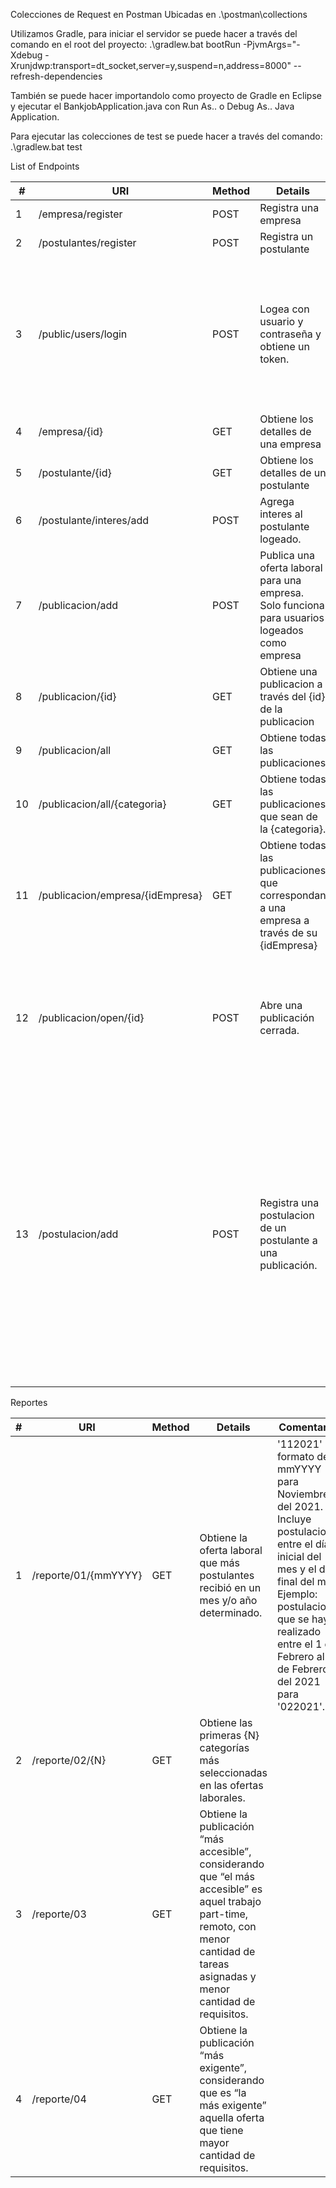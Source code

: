 Colecciones de Request en Postman
Ubicadas en .\postman\collections

Utilizamos Gradle, para iniciar el servidor se puede hacer a través del comando en el root del proyecto:
.\gradlew.bat bootRun -PjvmArgs="-Xdebug -Xrunjdwp:transport=dt_socket,server=y,suspend=n,address=8000" --refresh-dependencies

También se puede hacer importandolo como proyecto de Gradle en Eclipse y ejecutar el BankjobApplication.java con Run As.. o Debug As.. Java Application.

Para ejecutar las colecciones de test se puede hacer a través del comando: 
.\gradlew.bat test


List of Endpoints

| # | URI                                | Method | Details                                                                              				| Comentarios |
| - | ---------------------------------- | ------ | --------------------------------------------------------------------------------------------------- | ----------- |
| 1 | /empresa/register     		     | POST   | Registra una empresa                                                                                | |
| 2 | /postulantes/register 			 | POST   | Registra un postulante                                                                              | |
| 3 | /public/users/login 				 | POST   | Logea con usuario y contraseña y obtiene un token.                                                  | Recibe el bearer token, el cual identifica a la empresa o al postulante. Informa en la respuesta si el token pertenece a una empresa o no. |
| 4 | /empresa/{id}		 				 | GET	  | Obtiene los detalles de una empresa                                                                 ||
| 5 | /postulante/{id}		 			 | GET	  | Obtiene los detalles de un postulante                                                               ||
| 6 | /postulante/interes/add 			 | POST   | Agrega interes al postulante logeado.       														||
| 7 | /publicacion/add 					 | POST   | Publica una oferta laboral para una empresa. Solo funciona para usuarios logeados como empresa      | Se debe enviar el PublicacionVO en el body y el token bearer para identificar a la empresa. |
| 8 | /publicacion/{id}					 | GET    | Obtiene una publicacion a través del {id} de la publicacion                                         ||
| 9 | /publicacion/all					 | GET    | Obtiene todas las publicaciones							                                            ||
| 10 | /publicacion/all/{categoria}		 | GET    | Obtiene todas las publicaciones que sean de la {categoria}.							                ||
| 11 | /publicacion/empresa/{idEmpresa}  | GET    | Obtiene todas las publicaciones que correspondan a una empresa a través de su {idEmpresa}           ||
| 12 | /publicacion/open/{id}	 		 | POST   | Abre una publicación cerrada.                                       								| Solo puede abrirse si esta cerrada (y no abierta ni finalizada). Solo la empresa dueña de la publicación puede abrirla. |
| 13 | /postulacion/add	 				 | POST   | Registra una postulacion de un postulante a una publicación.                                        | La publicacion debe existir. El postulante debe existir. No debe el postulante ya estar postulado a la publicación. Sólo el mismo postulante loggeado puede postularse a una publicación (El token bearer debe coincidir con el id_postulante enviado en la request body.) |

Reportes

| # | URI                                | Method | Details                                                                              				| Comentarios |
| - | ---------------------------------- | ------ | --------------------------------------------------------------------------------------------------- | ----------- |
| 1 | /reporte/01/{mmYYYY}				 | GET    | Obtiene la oferta laboral que más postulantes recibió en un mes y/o año determinado.                | '112021' formato de mmYYYY para Noviembre del 2021. Incluye postulaciones entre el día inicial del mes y el día final del mes. Ejemplo: postulaciones que se hayan realizado entre el 1 de Febrero al 28 de Febrero del 2021 para '022021'. |
| 2 | /reporte/02/{N} 					 | GET    | Obtiene las primeras {N} categorías más seleccionadas en las ofertas laborales.                     ||
| 3 | /reporte/03 						 | GET    | Obtiene la publicación “más accesible”, considerando que “el más accesible” es aquel trabajo part-time, remoto, con menor cantidad de tareas asignadas y menor cantidad de requisitos. ||
| 4 | /reporte/04						 | GET    | Obtiene la publicación “más exigente”, considerando que es “la más exigente” aquella oferta que tiene mayor cantidad de requisitos. ||